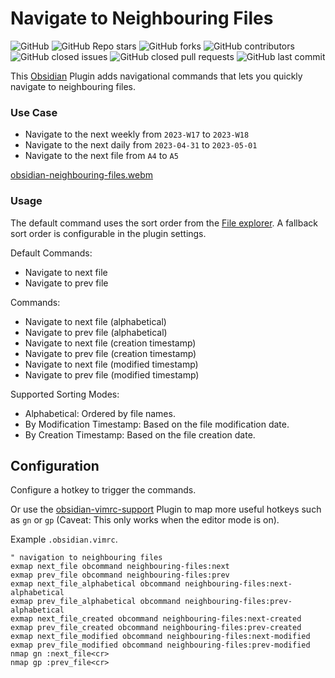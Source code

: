 # Navigate to Neighbouring Files
<p align="left">
  <img alt="GitHub" src="https://img.shields.io/github/license/FabianUntermoser/obsidian-neighbouring-files-plugin?color=blue&style=flat-square">
  <img alt="GitHub Repo stars" src="https://img.shields.io/github/stars/FabianUntermoser/obsidian-neighbouring-files-plugin?style=flat-square">
  <img alt="GitHub forks" src="https://img.shields.io/github/forks/FabianUntermoser/obsidian-neighbouring-files-plugin?style=flat-square">
  <img alt="GitHub contributors" src="https://img.shields.io/github/contributors/FabianUntermoser/obsidian-neighbouring-files-plugin?color=blue&style=flat-square">
  <img alt="GitHub closed issues" src="https://img.shields.io/github/issues-closed/FabianUntermoser/obsidian-neighbouring-files-plugin?color=blue&style=flat-square">
  <img alt="GitHub closed pull requests" src="https://img.shields.io/github/issues-pr-closed/FabianUntermoser/obsidian-neighbouring-files-plugin?color=blue&style=flat-square">
  <img alt="GitHub last commit" src="https://img.shields.io/github/last-commit/FabianUntermoser/obsidian-neighbouring-files-plugin?color=blue&style=flat-square">
</p>

This [Obsidian](https://obsidian.md/) Plugin adds navigational commands that lets you quickly navigate to neighbouring files.

### Use Case

- Navigate to the next weekly from `2023-W17` to `2023-W18`
- Navigate to the next daily from `2023-04-31` to `2023-05-01`
- Navigate to the next file from `A4` to `A5`

[obsidian-neighbouring-files.webm](https://github.com/user-attachments/assets/cdc04e2b-e3d9-4d77-8b2c-cbfa4ef4436d)

### Usage

The default command uses the sort order from the [File explorer](https://help.obsidian.md/Plugins/File+explorer).
A fallback sort order is configurable in the plugin settings.

Default Commands:
- Navigate to next file
- Navigate to prev file

Commands:
- Navigate to next file (alphabetical)
- Navigate to prev file (alphabetical)
- Navigate to next file (creation timestamp)
- Navigate to prev file (creation timestamp)
- Navigate to next file (modified timestamp)
- Navigate to prev file (modified timestamp)

Supported Sorting Modes:
- Alphabetical: Ordered by file names.
- By Modification Timestamp: Based on the file modification date.
- By Creation Timestamp: Based on the file creation date.

## Configuration

Configure a hotkey to trigger the commands.

Or use the [obsidian-vimrc-support](https://github.com/esm7/obsidian-vimrc-support) Plugin to map more useful hotkeys such as `gn` or `gp`
(Caveat: This only works when the editor mode is on).

Example `.obsidian.vimrc`.

```vimrc
" navigation to neighbouring files
exmap next_file obcommand neighbouring-files:next
exmap prev_file obcommand neighbouring-files:prev
exmap next_file_alphabetical obcommand neighbouring-files:next-alphabetical
exmap prev_file_alphabetical obcommand neighbouring-files:prev-alphabetical
exmap next_file_created obcommand neighbouring-files:next-created
exmap prev_file_created obcommand neighbouring-files:prev-created
exmap next_file_modified obcommand neighbouring-files:next-modified
exmap prev_file_modified obcommand neighbouring-files:prev-modified
nmap gn :next_file<cr>
nmap gp :prev_file<cr>
```
